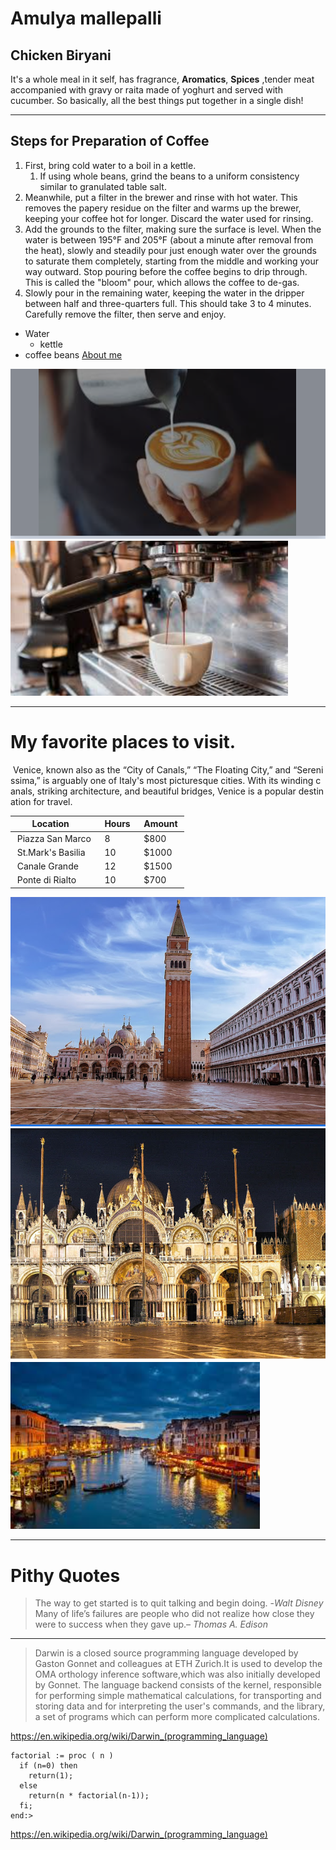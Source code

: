 # Amulya mallepalli
## Chicken Biryani  

It's a whole meal in it self, has fragrance, **Aromatics**, **Spices** ,tender meat accompanied with gravy or raita made of yoghurt and served with cucumber. So basically, all the best things put together in a single dish!  

--- 
## Steps for Preparation of Coffee

1. First, bring cold water to a boil in a kettle.
    1. If using whole beans, grind the beans to a uniform consistency similar to granulated table salt. 
3. Meanwhile, put a filter in the brewer and rinse with hot water. This removes the papery residue on the filter and warms up the brewer, keeping your coffee hot for longer. Discard the water used for rinsing. 
4. Add the grounds to the filter, making sure the surface is level. When the water is between 195°F and 205°F (about a minute after removal from the heat), slowly and steadily pour just enough water over the grounds to saturate them completely, starting from the middle and working your way outward. Stop pouring before the coffee begins to drip through. This is called the "bloom" pour, which allows the coffee to de-gas.
5. Slowly pour in the remaining water, keeping the water in the dripper between half and three-quarters full. This should take 3 to 4 minutes. Carefully remove the filter, then serve and enjoy.

* Water
    * kettle
* coffee beans
[About me](aboutme.md)  
 
![images](images/coffee.PNG)
![images](images/coffee2.png)

---  

# My favorite places to visit.
 Venice, known also as the “City of Canals,” “The Floating City,” and “Serenissima,” is arguably one of Italy's most picturesque cities. With its winding canals, striking architecture, and beautiful bridges, Venice is a popular destination for travel.   

| Location          | Hours | Amount |
|-------------       |-------|--------|
| Piazza San Marco   | 8     | $800   |
| St.Mark's Basilia  | 10    | $1000  |
| Canale Grande      | 12    | $1500  |
| Ponte di Rialto    | 10    | $700   |

![images](images/Capture1.png)
![images](images/Capture2.png)
![images](images/Capture3.png)

---
# Pithy Quotes
>The way to get started is to quit talking and begin doing. -*Walt Disney*  
>Many of life’s failures are people who did not realize how close they were to success when they gave up.– *Thomas A. Edison*

---
> Darwin is a closed source programming language developed by Gaston Gonnet and colleagues at ETH Zurich.It is used to develop the OMA orthology inference software,which was also initially developed by Gonnet. The language backend consists of the kernel, responsible for performing simple mathematical calculations, for transporting and storing data and for interpreting the user's commands, and the library, a set of programs which can perform more complicated calculations.

<https://en.wikipedia.org/wiki/Darwin_(programming_language)>

```
factorial := proc ( n )
  if (n=0) then
    return(1);
  else
    return(n * factorial(n-1));
  fi;
end:>
```

<https://en.wikipedia.org/wiki/Darwin_(programming_language)>






